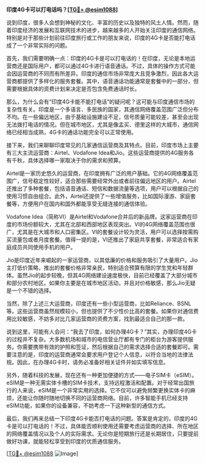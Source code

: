 **印度4G卡可以打电话吗？[[TG💪+ @esim1088](https://t.me/s/esim1088)]**

说到印度，很多人会想到神秘的文化、丰富的历史以及独特的风土人情。然而，随着印度经济的发展和互联网技术的进步，越来越多的人开始关注印度的通信网络。特别是对于那些计划前往印度旅行或工作的朋友来说，印度的4G卡是否能打电话成了一个非常实际的问题。

首先，我们需要明确一点：印度的4G卡是可以打电话的！在印度，无论是本地运营商还是国际用户，都可以通过4G卡进行语音通话。不过，具体的操作方式可能会因运营商的不同而有所差异。印度的通信市场非常庞大且竞争激烈，因此各大运营商都提供了多样化的服务套餐。其中，语音通话功能通常是套餐中的一部分，但需要根据具体的资费计划来决定是否包含免费通话时长。

那么，为什么会有“印度4G卡能不能打电话”的疑问呢？这可能与印度通信市场的复杂性有关。印度是一个多语言、多民族的国家，其通信网络覆盖范围广泛但分布不均。在一些偏远地区，由于基础设施建设不足，信号质量可能较差，甚至会出现无法拨打电话的情况。但在城市地区，尤其是像孟买、德里这样的大城市，通信网络已经相当成熟，4G卡的通话功能完全可以正常使用。

接下来，我们来聊聊印度常见的几家通信运营商及其特点。目前，印度市场上主要有三大主流运营商：Airtel、Vodafone Idea和Jio。这些运营商提供的4G服务各有千秋，具体选择哪一家取决于你的需求和预算。

Airtel是一家历史悠久的运营商，在印度拥有广泛的用户基础。它的4G网络覆盖范围广，信号稳定性较好，适合那些需要经常外出或者前往偏远地区的用户。Airtel还推出了多种套餐，包括语音通话、短信和数据流量等选项，用户可以根据自己的使用习惯自由组合。此外，Airtel还提供了一些增值服务，比如国际漫游、家庭套餐等，方便用户在国内和国外都能享受无缝连接的通信体验。

Vodafone Idea（简称VI）是Airtel和Vodafone合并后的新品牌。这家运营商在印度的市场份额较大，尤其在北部和西部地区表现突出。VI的4G网络覆盖范围也很广，尤其是在大城市和人口密集区。VI的套餐设计较为灵活，用户可以选择按需购买流量包或者月度套餐。值得一提的是，VI还推出了家庭共享套餐，非常适合有家庭成员共同使用手机的用户。

Jio是印度近年来崛起的一家运营商，以其低廉的价格和服务吸引了大量用户。Jio主打低价策略，推出的套餐价格非常亲民，特别适合预算有限的学生党和年轻群体。虽然Jio的起步较晚，但其4G网络建设速度极快，目前已经覆盖了大部分城市和部分农村地区。如果你主要是在城市地区活动，并且对价格敏感，那么Jio无疑是一个不错的选择。

当然，除了上述三大运营商，印度还有一些小型运营商，比如Reliance、BSNL等。这些运营商虽然规模较小，但也提供了不少性价比高的套餐。如果你对通信费用比较敏感，不妨多对比几家运营商的资费方案，找到最适合自己的那一款。

说到这里，可能有人会问：“我去了印度，如何办理4G卡？”其实，办理印度4G卡的过程并不复杂。大多数机场和城市的电信营业厅都有专门的柜台为游客提供服务。你需要携带有效的护照和签证，然后根据自己的需求选择合适的套餐即可。需要注意的是，印度的运营商通常会要求用户登记个人信息，以符合当地的法律法规。因此，在办理4G卡时，请务必准备好相关证件并如实填写信息。

另外，随着科技的发展，现在还有一种更加便捷的方式——电子SIM卡（eSIM）。eSIM是一种无需实体卡槽的SIM卡技术，支持远程激活和配置。对于经常出国旅行的人来说，eSIM是一个非常实用的选择。它不仅可以避免频繁更换实体卡的麻烦，还能让你随时随地切换不同的运营商网络。目前，许多智能手机已经支持eSIM功能，如果你的设备兼容，不妨考虑一下这种新型的通信方式。

最后，我们再来总结一下印度4G卡能否打电话的问题。答案是肯定的，印度的4G卡是可以打电话的！不过，具体能否顺利使用还需要考虑运营商的选择、所在地区的网络覆盖情况以及个人的实际需求。无论你是短期旅行还是长期居住，只要提前做好功课，就能轻松享受到印度的优质通信服务。

[[TG💪+ @esim1088](https://t.me/s/esim1088) ![Image](https://i.postimg.cc/4NQfJmqS/Snipaste-2025-05-13-00-14-12.png)]